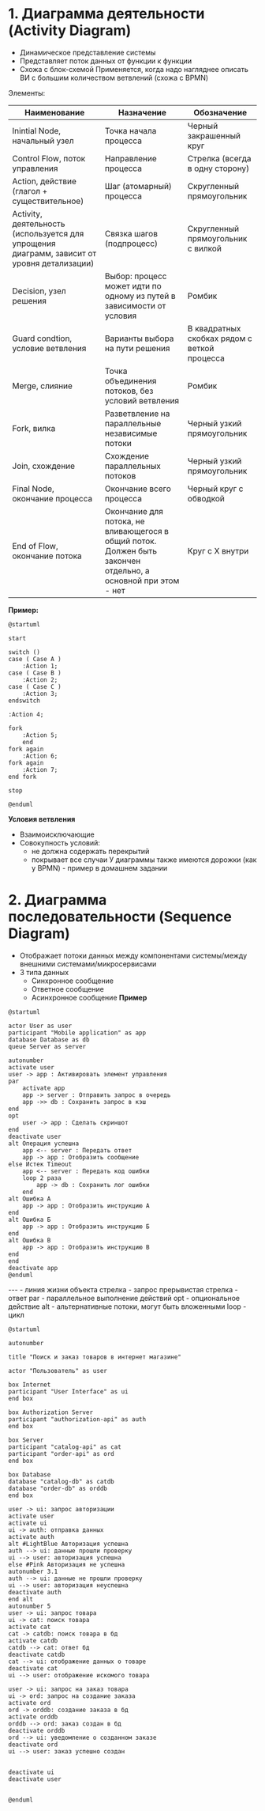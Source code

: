 # 1. Диаграмма деятельности (Activity Diagram)
- Динамическое представление системы
- Представляет поток данных от функции к функции
- Схожа с блок-схемой
Применяется, когда надо нагляднее описать ВИ с большим количеством ветвлений (схожа с BPMN)

Элементы:

| Наименование                                                                                | Назначение                                                                                                    | Обозначение                                  |
| ------------------------------------------------------------------------------------------- | ------------------------------------------------------------------------------------------------------------- | -------------------------------------------- |
| Inintial Node, начальный узел                                                               | Точка начала процесса                                                                                         | Черный закрашенный круг                      |
| Control Flow, поток управления                                                              | Направление процесса                                                                                          | Стрелка (всегда в одну сторону)              |
| Action, действие (глагол + существительное)                                                 | Шаг (атомарный) процесса                                                                                      | Скругленный прямоугольник                    |
| Activity, деятельность (используется для упрощения диаграмм, зависит от уровня детализации) | Связка шагов (подпроцесс)                                                                                     | Скругленный прямоугольник с вилкой           |
| Decision, узел решения                                                                      | Выбор: процесс может идти по одному из путей в зависимости от условия                                         | Ромбик                                       |
| Guard condtion, условие ветвления                                                           | Варианты выбора на пути решения                                                                               | В квадратных скобках рядом с веткой процесса |
| Merge, слияние                                                                              | Точка объединения потоков, без условий ветвления                                                              | Ромбик                                       |
| Fork, вилка                                                                                 | Разветвление на параллельные независимые потоки                                                               | Черный узкий прямоугольник                   |
| Join, схождение                                                                             | Схождение параллельных потоков                                                                                | Черный узкий прямоугольник                   |
| Final Node, окончание процесса                                                              | Окончание всего процесса                                                                                      | Черный круг с обводкой                       |
| End of Flow, окончание потока                                                               | Окончание для потока, не вливающегося в общий поток. Должен быть закончен отдельно, а основной при этом - нет | Круг с Х внутри                              |
**Пример:**
```plantuml
@startuml

start

switch ()
case ( Case A )
	:Action 1;
case ( Case B )
	:Action 2;
case ( Case C )
	:Action 3;
endswitch

:Action 4;

fork
	:Action 5;
	end
fork again
	:Action 6;
fork again
	:Action 7;
end fork

stop

@enduml
```
**Условия ветвления**
- Взаимоисключающие
- Совокупность условий:
	- не должна содержать перекрытий
	- покрывает все случаи
У диаграммы также имеются дорожки (как у BPMN) - пример в домашнем задании

# 2. Диаграмма последовательности (Sequence Diagram)
- Отображает потоки данных между компонентами системы/между внешними системами/микросервисами
- 3 типа данных
	- Синхронное сообщение
	- Ответное сообщение
	- Асинхронное сообщение
**Пример**
```plantuml
@startuml

actor User as user
participant "Mobile application" as app
database Database as db
queue Server as server

autonumber
activate user
user -> app : Активировать элемент управления
par
	activate app
	app -> server : Отправить запрос в очередь	
	app ->> db : Сохранить запрос в кэш
end
opt
	user -> app : Сделать скриншот
end
deactivate user
alt Операция успешна
	app <-- server : Передать ответ
	app -> app : Отобразить сообщение
else Истек Timeout
	app <-- server : Передать код ошибки
	loop 2 раза
		app -> db : Сохранить лог ошибки
	end
alt Ошибка А
	app -> app : Отобразить инструкцию А
end
alt Ошибка Б
	app -> app : Отобразить инструкцию Б
end
alt Ошибка В
	app -> app : Отобразить инструкцию В
end
end
deactivate app
@enduml
```
--- - линия жизни объекта
стрелка - запрос
прерывистая стрелка - ответ
par - параллельное выполнение действий
opt - опциональное действие
alt - альтернативные потоки, могут быть вложенными
loop -  цикл

```plantuml
@startuml

autonumber

title "Поиск и заказ товаров в интернет магазине"

actor "Пользователь" as user

box Internet
participant "User Interface" as ui
end box

box Authorization Server
participant "authorization-api" as auth
end box

box Server
participant "catalog-api" as cat
participant "order-api" as ord
end box

box Database
database "catalog-db" as catdb
database "order-db" as orddb
end box

user -> ui: запрос авторизации
activate user
activate ui
ui -> auth: отправка данных
activate auth
alt #LightBlue Авторизация успешна
auth --> ui: данные прошли проверку
ui --> user: авторизация успешна
else #Pink Авторизация не успешна
autonumber 3.1
auth --> ui: данные не прошли проверку
ui --> user: авторизация неуспешна
deactivate auth
end alt
autonumber 5
user -> ui: запрос товара
ui -> cat: поиск товара
activate cat
cat -> catdb: поиск товара в бд
activate catdb
catdb --> cat: ответ бд
deactivate catdb
cat --> ui: отображение данных о товаре
deactivate cat
ui --> user: отображение искомого товара

user -> ui: запрос на заказ товара
ui -> ord: запрос на создание заказа
activate ord
ord -> orddb: создание заказа в бд
activate orddb
orddb --> ord: заказ создан в бд
deactivate orddb
ord --> ui: уведомление о созданном заказе
deactivate ord
ui --> user: заказ успешно создан


deactivate ui
deactivate user


@enduml
```
